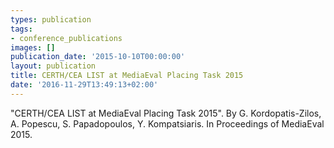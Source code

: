 ```yaml
---
types: publication
tags:
- conference_publications
images: []
publication_date: '2015-10-10T00:00:00'
layout: publication
title: CERTH/CEA LIST at MediaEval Placing Task 2015
date: '2016-11-29T13:49:13+02:00'
---
```

<p>"CERTH/CEA LIST at MediaEval Placing Task 2015". By G. Kordopatis-Zilos, A. Popescu, S. Papadopoulos, Y. Kompatsiaris. In Proceedings of MediaEval 2015.</p>
